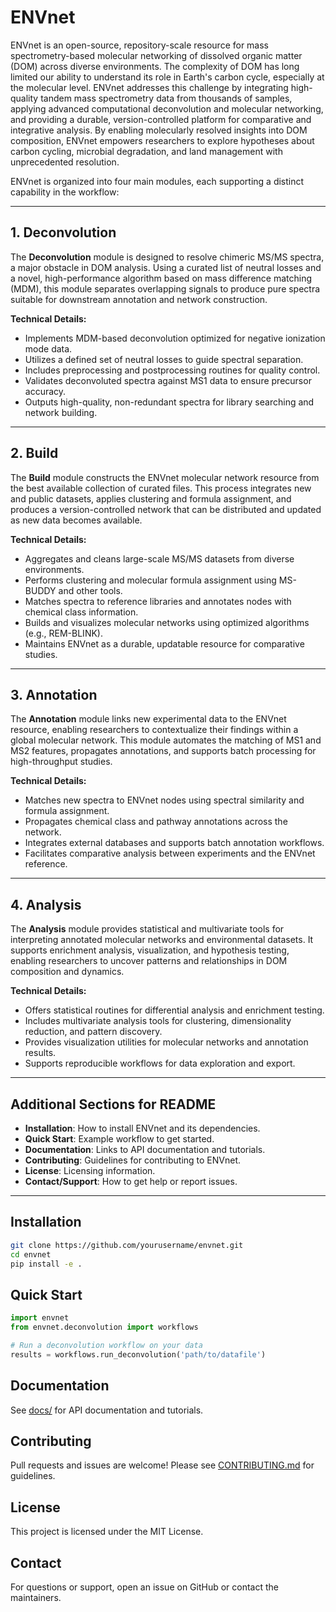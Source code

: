 # ENVnet

ENVnet is an open-source, repository-scale resource for mass spectrometry-based molecular networking of dissolved organic matter (DOM) across diverse environments. The complexity of DOM has long limited our ability to understand its role in Earth's carbon cycle, especially at the molecular level. ENVnet addresses this challenge by integrating high-quality tandem mass spectrometry data from thousands of samples, applying advanced computational deconvolution and molecular networking, and providing a durable, version-controlled platform for comparative and integrative analysis. By enabling molecularly resolved insights into DOM composition, ENVnet empowers researchers to explore hypotheses about carbon cycling, microbial degradation, and land management with unprecedented resolution.

ENVnet is organized into four main modules, each supporting a distinct capability in the workflow:

---

## 1. Deconvolution

The **Deconvolution** module is designed to resolve chimeric MS/MS spectra, a major obstacle in DOM analysis. Using a curated list of neutral losses and a novel, high-performance algorithm based on mass difference matching (MDM), this module separates overlapping signals to produce pure spectra suitable for downstream annotation and network construction.

**Technical Details:**  
- Implements MDM-based deconvolution optimized for negative ionization mode data.
- Utilizes a defined set of neutral losses to guide spectral separation.
- Includes preprocessing and postprocessing routines for quality control.
- Validates deconvoluted spectra against MS1 data to ensure precursor accuracy.
- Outputs high-quality, non-redundant spectra for library searching and network building.

---

## 2. Build

The **Build** module constructs the ENVnet molecular network resource from the best available collection of curated files. This process integrates new and public datasets, applies clustering and formula assignment, and produces a version-controlled network that can be distributed and updated as new data becomes available.

**Technical Details:**  
- Aggregates and cleans large-scale MS/MS datasets from diverse environments.
- Performs clustering and molecular formula assignment using MS-BUDDY and other tools.
- Matches spectra to reference libraries and annotates nodes with chemical class information.
- Builds and visualizes molecular networks using optimized algorithms (e.g., REM-BLINK).
- Maintains ENVnet as a durable, updatable resource for comparative studies.

---

## 3. Annotation

The **Annotation** module links new experimental data to the ENVnet resource, enabling researchers to contextualize their findings within a global molecular network. This module automates the matching of MS1 and MS2 features, propagates annotations, and supports batch processing for high-throughput studies.

**Technical Details:**  
- Matches new spectra to ENVnet nodes using spectral similarity and formula assignment.
- Propagates chemical class and pathway annotations across the network.
- Integrates external databases and supports batch annotation workflows.
- Facilitates comparative analysis between experiments and the ENVnet reference.

---

## 4. Analysis

The **Analysis** module provides statistical and multivariate tools for interpreting annotated molecular networks and environmental datasets. It supports enrichment analysis, visualization, and hypothesis testing, enabling researchers to uncover patterns and relationships in DOM composition and dynamics.

**Technical Details:**  
- Offers statistical routines for differential analysis and enrichment testing.
- Includes multivariate analysis tools for clustering, dimensionality reduction, and pattern discovery.
- Provides visualization utilities for molecular networks and annotation results.
- Supports reproducible workflows for data exploration and export.

---

## Additional Sections for README

- **Installation**: How to install ENVnet and its dependencies.
- **Quick Start**: Example workflow to get started.
- **Documentation**: Links to API documentation and tutorials.
- **Contributing**: Guidelines for contributing to ENVnet.
- **License**: Licensing information.
- **Contact/Support**: How to get help or report issues.

---

## Installation

```bash
git clone https://github.com/yourusername/envnet.git
cd envnet
pip install -e .
```

## Quick Start

```python
import envnet
from envnet.deconvolution import workflows

# Run a deconvolution workflow on your data
results = workflows.run_deconvolution('path/to/datafile')
```

## Documentation

See [docs/](docs/) for API documentation and tutorials.

## Contributing

Pull requests and issues are welcome! Please see [CONTRIBUTING.md](CONTRIBUTING.md) for guidelines.

## License

This project is licensed under the MIT License.

## Contact

For questions or support, open an issue on GitHub or contact the maintainers.